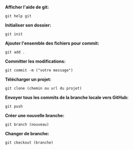 **Afficher l'aide de git:** 
    
    git help git

**Initialiser son dossier:**  
    
    git init

**Ajouter l'ensemble des fichiers pour commit:** 
    
    git add .

**Committer les modifications:** 
   
    git commit -m ("votre message")

**Télécharger un projet:** 
   
    git clone (chemin ou url du projet)

**Envoyer tous les commits de la branche locale vers GitHub:** 
   
    git push
   
**Créer une nouvelle branche:** 
   
    git branch (nouveau)

**Changer de branche:** 
   
    git ckeckout (branche)
